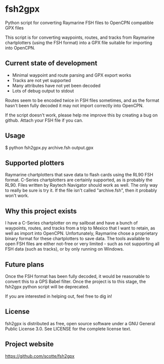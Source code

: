 fsh2gpx
=======

Python script for converting Raymarine FSH files to OpenCPN compatible GPX files

This script is for converting waypoints, routes, and tracks from Raymarine chartplotters (using the FSH format) into a GPX file suitable for importing into OpenCPN.

Current state of development
----------------------------

* Minimal waypoint and route parsing and GPX export works
* Tracks are not yet supported
* Many attributes have not yet been decoded
* Lots of debug output to stdout

Routes seem to be encoded twice in FSH files sometimes, and as the format hasn't been fully decoded it may not import correctly into OpenCPN.

If the script doesn't work, please help me improve this by creating a bug on github. Attach your FSH file if you can.

Usage
-----

$ python fsh2gpx.py archive.fsh output.gpx

Supported plotters
------------------

Raymarine chartplotters that save data to flash cards using the RL90 FSH format. C-Series chartplotters are certainly supported, as is probably the RL90. Files written by Raytech Navigator should work as well. The only way to really be sure is try it. If the file isn't called "archive.fsh", then it probably won't work.

Why this project exists
-----------------------

I have a C-Series chartplotter on my sailboat and have a bunch of waypoints, routes, and tracks from a trip to Mexico that I want to retain, as well as import into OpenCPN. Unfortunately, Raymarine chose a proprietary binary format for these chartplotters to save data. The tools available to open FSH files are either not-free or very limited - such as not supporting all FSH data (such as tracks), or by only running on Windows.

Future plans
------------

Once the FSH format has been fully decoded, it would be reasonable to convert this to a GPS Babel filter. Once the project is to this stage, the fsh2gpx python script will be deprecated.

If you are interested in helping out, feel free to dig in!

License
-------
fsh2gpx is distributed as free, open source software under a GNU General Public License 3.0. See LICENSE for the complete license text.

Project website
---------------

https://github.com/scotte/fsh2gpx
